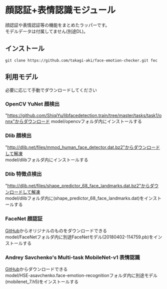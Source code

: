 # 顔認証+表情認識モジュール

顔認証や表情認証等の機能をまとめたラッパーです。  
モデルデータは付属してません(別途DL)。  

## インストール

```
git clone https://github.com/takagi-aki/face-emotion-checker.git fec
```

## 利用モデル

必要に応じて手動でダウンロードしてください  

### OpenCV YuNet 顔検出

"https://github.com/ShiqiYu/libfacedetection.train/tree/master/tasks/task1/onnx"からダウンロード
model/opencvフォルダ内にインストールする  

### Dlib 顔検出

"http://dlib.net/files/mmod_human_face_detector.dat.bz2"からダウンロードして解凍  
model/dlibフォルダ内にインストールする  


### Dlib 特徴点検出

"http://dlib.net/files/shape_predictor_68_face_landmarks.dat.bz2"からダウンロードして解凍  
model/dlibフォルダ内に(shape_predictor_68_face_landmarks.dat)をインストールする  


### FaceNet 顔認証

[GitHub](https://github.com/davidsandberg/facenet)からオリジナルのものをダウンロードできる  
model/FaceNetフォルダ内に別途FaceNetモデル(20180402-114759.pb)をインストールする  

### Andrey Savchenko's Multi-task MobileNet-v1 表情認識

[GitHub](https://github.com/HSE-asavchenko/face-emotion-recognition)からダウンロードできる  
model/HSE-asavchenko.face-emotion-recognitionフォルダ内に別途モデル(mobilenet_7.h5)をインストールする  
